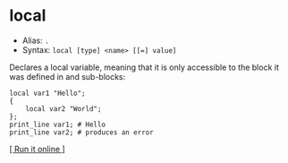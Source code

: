 # local

- Alias: `.`
- Syntax: `local [type] <name> [[=] value]` 

Declares a local variable, meaning that it is only accessible to the block it was defined in and sub-blocks:

    local var1 "Hello";
    {
        local var2 "World";
    };
    print_line var1; # Hello
    print_line var2; # produces an error

[[ Run it online ]](https://utopia.sh/?code=local+var1+%22Hello%22%3B%0D%0A%7B%0D%0A++++local+var2+%22World%22%3B%0D%0A%7D%3B%0D%0Aprint_line+var1%3B+%23+Hello%0D%0Aprint_line+var2%3B+%23+produces+an+error)

